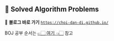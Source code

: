 ## 🐶 Solved Algorithm Problems

📎 **블로그 바로 가기**
[`https://choi-dan-di.github.io/`](https://choi-dan-di.github.io/)

BOJ 공부 순서는 [👉🏻 여기 👈🏻](https://github.com/tony9402/baekjoon) 참고 